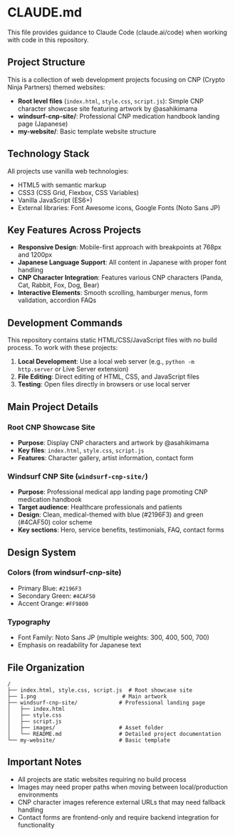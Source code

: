 # CLAUDE.md

This file provides guidance to Claude Code (claude.ai/code) when working with code in this repository.

## Project Structure

This is a collection of web development projects focusing on CNP (Crypto Ninja Partners) themed websites:

- **Root level files** (`index.html`, `style.css`, `script.js`): Simple CNP character showcase site featuring artwork by @asahikimama
- **windsurf-cnp-site/**: Professional CNP medication handbook landing page (Japanese)
- **my-website/**: Basic template website structure

## Technology Stack

All projects use vanilla web technologies:
- HTML5 with semantic markup
- CSS3 (CSS Grid, Flexbox, CSS Variables)
- Vanilla JavaScript (ES6+)
- External libraries: Font Awesome icons, Google Fonts (Noto Sans JP)

## Key Features Across Projects

- **Responsive Design**: Mobile-first approach with breakpoints at 768px and 1200px
- **Japanese Language Support**: All content in Japanese with proper font handling
- **CNP Character Integration**: Features various CNP characters (Panda, Cat, Rabbit, Fox, Dog, Bear)
- **Interactive Elements**: Smooth scrolling, hamburger menus, form validation, accordion FAQs

## Development Commands

This repository contains static HTML/CSS/JavaScript files with no build process. To work with these projects:

1. **Local Development**: Use a local web server (e.g., `python -m http.server` or Live Server extension)
2. **File Editing**: Direct editing of HTML, CSS, and JavaScript files
3. **Testing**: Open files directly in browsers or use local server

## Main Project Details

### Root CNP Showcase Site
- **Purpose**: Display CNP characters and artwork by @asahikimama
- **Key files**: `index.html`, `style.css`, `script.js`
- **Features**: Character gallery, artist information, contact form

### Windsurf CNP Site (`windsurf-cnp-site/`)
- **Purpose**: Professional medical app landing page promoting CNP medication handbook
- **Target audience**: Healthcare professionals and patients
- **Design**: Clean, medical-themed with blue (#2196F3) and green (#4CAF50) color scheme
- **Key sections**: Hero, service benefits, testimonials, FAQ, contact forms

## Design System

### Colors (from windsurf-cnp-site)
- Primary Blue: `#2196F3`
- Secondary Green: `#4CAF50`
- Accent Orange: `#FF9800`

### Typography
- Font Family: Noto Sans JP (multiple weights: 300, 400, 500, 700)
- Emphasis on readability for Japanese text

## File Organization

```
/
├── index.html, style.css, script.js  # Root showcase site
├── 1.png                           # Main artwork
├── windsurf-cnp-site/             # Professional landing page
│   ├── index.html
│   ├── style.css
│   ├── script.js
│   ├── images/                    # Asset folder
│   └── README.md                  # Detailed project documentation
└── my-website/                    # Basic template
```

## Important Notes

- All projects are static websites requiring no build process
- Images may need proper paths when moving between local/production environments
- CNP character images reference external URLs that may need fallback handling
- Contact forms are frontend-only and require backend integration for functionality